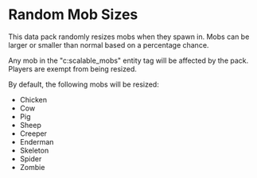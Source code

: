 # Random Mob Sizes
This data pack randomly resizes mobs when they spawn in. Mobs can be larger or smaller than normal based on a percentage chance.

Any mob in the "c:scalable_mobs" entity tag will be affected by the pack. Players are exempt from being resized.

By default, the following mobs will be resized:
- Chicken
- Cow
- Pig
- Sheep
- Creeper
- Enderman
- Skeleton
- Spider
- Zombie
